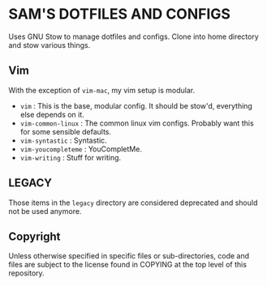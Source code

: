 SAM'S DOTFILES AND CONFIGS
==========================

Uses GNU Stow to manage dotfiles and configs. Clone into home directory
and stow various things.

Vim
---

With the exception of `vim-mac`, my vim setup is modular.

* `vim` : This is the base, modular config. It should be stow'd, everything
else depends on it.
* `vim-common-linux` : The common linux vim configs. Probably want this for
some sensible defaults.
* `vim-syntastic` : Syntastic.
* `vim-youcompleteme` : YouCompletMe.
* `vim-writing` : Stuff for writing.

LEGACY
------

Those items in the `legacy` directory are considered deprecated and should
not be used anymore.

Copyright
---------
Unless otherwise specified in specific files or sub-directories, code and
files are subject to the license found in COPYING at the top level of this
repository.

